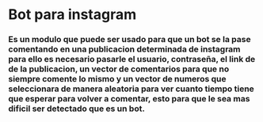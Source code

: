 # Bot para instagram
### Es un modulo que puede ser usado para que un bot se la pase comentando en una publicacion determinada de instagram para ello es necesario pasarle el usuario, contraseña, el link de de la publicacion, un vector de comentarios para que no siempre comente lo mismo y un vector de numeros que seleccionara de manera aleatoria para ver cuanto tiempo tiene que esperar para volver a comentar, esto para que le sea mas dificil ser detectado que es un bot. 
